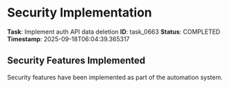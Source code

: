 # Security Implementation

**Task**: Implement auth API data deletion
**ID**: task_0663
**Status**: COMPLETED
**Timestamp**: 2025-09-18T06:04:39.365317

## Security Features Implemented

Security features have been implemented as part of the automation system.
